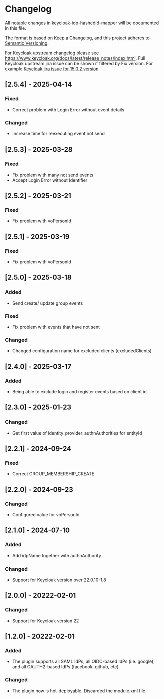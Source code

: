 # Changelog
All notable changes in keycloak-idp-hashedId-mapper will be documented in this file.

The format is based on [Keep a Changelog](https://keepachangelog.com/en/1.0.0/),
and this project adheres to [Semantic Versioning](https://semver.org/spec/v2.0.0.html).

For Keycloak upstream changelog please see https://www.keycloak.org/docs/latest/release_notes/index.html.
Full Keycloak upstream jira issue can be shown if filtered by Fix version. For example [Keycloak jira issue for 15.0.2 version](https://issues.redhat.com/browse/KEYCLOAK-19161?jql=project%20%3D%20keycloak%20and%20fixVersion%20%3D%2015.0.2)

## [2.5.4] - 2025-04-14

### Fixed
- Correct problem with Login Error without event details

### Changed
- Increase time for reexecuting event not send

## [2.5.3] - 2025-03-28

### Fixed
- Fix problem with many not send events
- Accept Login Error without Identifier

## [2.5.2] - 2025-03-21

### Fixed
- Fix problem with voPersonId

## [2.5.1] - 2025-03-19

### Fixed
- Fix problem with voPersonId

## [2.5.0] - 2025-03-18

### Added
- Send create/ update group events

### Fixed
- Fix problem with events that have not sent

### Changed
- Changed configuration name for excluded clients (excludedClients)

## [2.4.0] - 2025-03-17

### Added
- Being able to exclude login and register events based on client id

## [2.3.0] - 2025-01-23

### Changed
- Get first value of identity_provider_authnAuthorities for entityId

## [2.2.1] - 2024-09-24

### Fixed
- Correct GROUP_MEMBERSHIP_CREATE

## [2.2.0] - 2024-09-23

### Changed
- Configured value for voPersonId

## [2.1.0] - 2024-07-10

### Added
- Add idpName together with authnAuthority

### Changed
- Support for Keycloak version over 22.0.10-1.8

## [2.0.0] - 20222-02-01
### Changed
- Support for Keycloak version 22

## [1.2.0] - 20222-02-01
### Added
- The plugin supports all SAML IdPs, all OIDC-based IdPs (i.e. google), and all OAUTH2-based IdPs (facebook, github, etc).

### Changed
- The plugin now is hot-deployable. Discarded the module.xml file.

